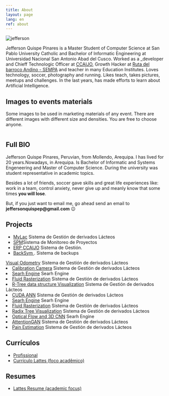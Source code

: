 ```yaml
---
title: About
layout: page
lang: en
ref: about
---
```

![jefferson](https://jeffersonquispe.github.io/jeffersonquispe.github.io/assets/images/profile.jpg)

Jefferson Quispe Pinares is a  Master Student of Computer Science at San Pablo University Catholic and Bachelor of Informatic Engineering at Universidad Nacional San Antonio Abad del Cusco.
Worked as a _developer and Chieff Technologic Officer at [CCAIJO](http://ccaijo.org.pe/), Growth Hacker at [Ruta del barroco Andino - SEMPA](https://rutadelbarrocoandino.com) and teacher in many Education Institutes.
Loves technology, soccer, photography and running. Likes teach, takes pictures, meetups and challenges.
In the last years, has made efforts to learn about Artificial Intelligence.

<h2><b>Images</b> to events materials</h2>

Some images to be used in marketing materials of any event. There are different images with different size and densities. You are free to choose anyone.

![]()

<h2><b>Full</b> BIO</h2>

Jefferson Quispe Pinares, Peruvian, from Mollendo, Arequipa. I has lived for 20 years.Nowadays, in Arequipa. 
Is Bachelor of Informatic and Systems Engeneering and Master of Computer Science. 
During the university was student representative in academic topics. 

Besides a lot of friends, soccer gave skills and great life experiences like: work in a team, control anxiety, never 
give up and meanly know that some times **you will lose**.

<!-- falar sobre apresentações -->

<!-- Nowadays, is *developer advocate* at [BLiP](http://blip.ai/), [Take's](https://take.net) chatbots platform.
Among other things, helps (direct or indirectly) more than 5000 developers and companies around the world about how to use BLiP to build great 
conversational applications. From developer intern to technical leader already had different roles. Every weekend keep 
trying to play soccer and is the forward of [Tchê Garotos F.C](https://www.instagram.com/tchegarotos_f.c/). -->

<!--Some hobbys are: meet different places, read, write, whatch a good movie - especially on movies, write code, -->
<!-- browse open source projects, join tech events, play video games and study "unconventional subjects". -->

<!-- Occasionally, writes about programming, chatbots and random subjects in your 
[personal blog](http://ravpacheco.com/blog/) and sites like [InfoQ](http://infoq.com/), 
[ChatbotsBrasil](https://chatbotsbrasil.take.net/) and [BotsBrasil](https://medium.com/botsbrasil).
-->
<div class="breaker"></div>

<!--If you would like subscribe my blog use this <a href="http://ravpacheco.com/feed.xml">RSS</a> feed. 
I'm also available in differents social networks: <a href="http://plus.google.com/+RafaelPachecoBH">Google+</a>, <a href="http://twitter.com/ravpachecco">Twitter</a>, <a href="http://facebook.com/ravpacheco">Facebook</a>, <a href="http://linkedin.com/in/ravpacheco">LinkedIn</a>, <a href="http://instagram.com/ravpachecco">Instagram</a>, <a href="http://youtube.com/ravpacheco">YouTube</a>, <a href="https://open.spotify.com/user/ravpacheco">Spotify</a>, <a href="https://github.com/ravpacheco">GitHub</a>, <a href="http://stackoverflow.com/users/3613766/rafael-pacheco">StackOverflow</a>, <a href="http://pt.slideshare.net/RafaelAvelar1">SlideShare</a> e <a href="https://medium.com/@ravpacheco">Medium</a>.
-->
<!--I also have a chatbot (<a href="http://ravpacheco.com/bot">click here</a> if you don't know what is a chatbot) that knows a little bit about me. 
I would love if you try to talk with one of them on Messenger, Telegram, Skype or Blip App.
-->

<p>
But, if you just want to email me, go ahead send an email to <b>jeffersonquispep@gmail.com</b> 😉
</p>
 
<!--<h2>Why <b>ravpacheco</b>?</h2> -->

<!-- <p>Probabbly you are quenstion yourself why my blog and a lot of my social networks identifiers is <b>ravpacheco</b>?
Simple, this word represents initials of my name <b>R</b>afael <b>Av</b>elar <b>Pacheco</b> :).
</p> -->
<!--
 -->

 <h2>Projects</h2>

<ul>
	<li><a href="http://ravpacheco.com/apresentacoes/">MyLac</a> Sistema de Gestión de derivados Lácteos</li>
	<li><a href="https://github.com/ravpacheco/tilt">SPM</a>Sistema de Monitoreo de Proyectos </li> 
	<li><a href="http://ravpacheco.com/projeto-resumo-semanal-chatbot/">ERP CCAIJO</a> Sistema de Gestión.</li>
	<li><a href="https://github.com/ravpacheco/resumebot">BackSym </a>. Sistema de backups</li>
</ul
		<li><a href="http://ravpacheco.com/apresentacoes/">Visual Odometry</a> Sistema de Gestión de derivados Lácteos</li>
		<li><a href="http://ravpacheco.com/apresentacoes/">Calibration Camera</a> Sistema de Gestión de derivados Lácteos</li>
		<li><a href="http://ravpacheco.com/apresentacoes/">Searh Engine</a> Searh Engine</li>
		<li><a href="http://ravpacheco.com/apresentacoes/">Fluid Rasterization</a> Sistema de Gestión de derivados Lácteos</li>
				<li><a href="http://ravpacheco.com/apresentacoes/">R-Tree data structure Visualization</a> Sistema de Gestión de derivados Lácteos</li>
		<li><a href="http://ravpacheco.com/apresentacoes/">CUDA ANN</a> Sistema de Gestión de derivados Lácteos</li>
		<li><a href="http://ravpacheco.com/apresentacoes/">Searh Engine</a> Searh Engine</li>
		<li><a href="http://ravpacheco.com/apresentacoes/">Fluid Rasterization</a> Sistema de Gestión de derivados Lácteos</li>
		<li><a href="http://ravpacheco.com/apresentacoes/">Radix Tree Visualization</a> Sistema de Gestión de derivados Lácteos</li>
		<li><a href="http://ravpacheco.com/apresentacoes/">Optical Flow and 3D CNN</a> Searh Engine</li>
		<li><a href="http://ravpacheco.com/apresentacoes/">AttentionGAN</a> Sistema de Gestión de derivados Lácteos</li>
		<li><a href="http://ravpacheco.com/apresentacoes/">Pain Estimation</a> Sistema de Gestión de derivados Lácteos</li>
	
	

<h2>Currículos</h2>

<ul class="skill-list">
	<li><a href="{{ site.resume-pt-url }}">Profissional</a></li>
	<li><a href="{{ site.lattes-pt-url }}">Currículo Lattes (foco acadêmico)</a></li>
</ul>

<h2>Resumes</h2>

<ul class="skill-list">
	<li><a href="{{ https://drive.google.com/file/d/1wnluNFxUTMTeY5Tv9RnprZyxl3VrEziW/view?usp=sharing}}">Lattes Resume (academic focus)</a></li>
</ul>
